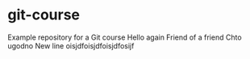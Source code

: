 # git-course
Example repository for a Git course
Hello again
Friend of a friend
Chto ugodno
New line
oisjdfoisjdfoisjdfosijf
